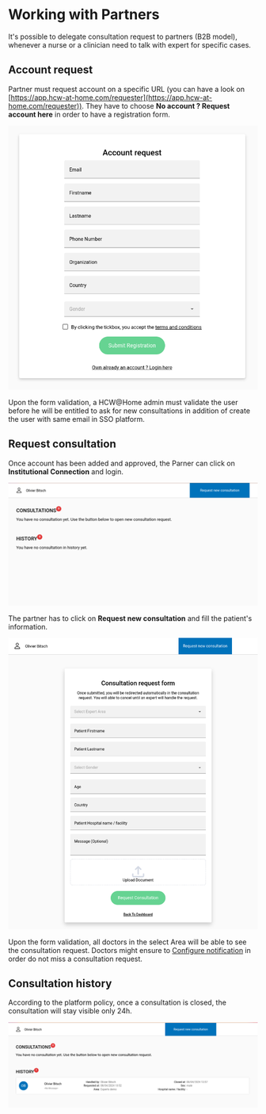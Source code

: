# Working with Partners

It's possible to delegate consultation request to partners (B2B model), whenever a nurse or a clinician need to talk with expert for specific cases.

## Account request

Partner must request account on a specific URL (you can have a look on [https://app.hcw-at-home.com/requester](https://app.hcw-at-home.com/requester)). They have to choose **No account ? Request account here** in order to have a registration form.

![Account request form](image-17.png)

Upon the form validation, a HCW@Home admin must validate the user before he will be entitled to ask for new consultations in addition of create the user with same email in SSO platform.

## Request consultation

Once account has been added and approved, the Parner can click on **Institutional Connection** and login.

![Account request form](image-19.png)

The partner has to click on **Request new consultation** and fill the patient's information.

![Consultation request form](image-18.png)

Upon the form validation, all doctors in the select Area will be able to see the consultation request. Doctors might ensure to [Configure notification](configure-notification.md) in order do not miss a consultation request.

## Consultation history

According to the platform policy, once a consultation is closed, the consultation will stay visible only 24h.

![Consultation history](image-20.png)